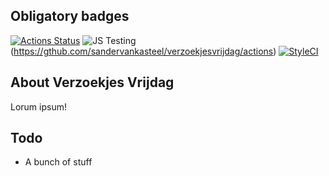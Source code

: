 ## Obligatory badges 
[![Actions Status](https://github.com/sandervankasteel/verzoekjesvrijdag/workflows/PHP%20Testing/badge.svg?branch=master)](https://gthub.com/sandervankasteel/verzoekjesvrijdag/actions)
![JS Testing](https://github.com/sandervankasteel/verzoekjesvrijdag/workflows/JS%20Testing/badge.svg?branch=master)(https://gthub.com/sandervankasteel/verzoekjesvrijdag/actions)
[![StyleCI](https://github.styleci.io/repos/97956366/shield)](https://github.styleci.io/repos/97956366)

## About Verzoekjes Vrijdag

Lorum ipsum!

## Todo
- A bunch of stuff
